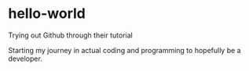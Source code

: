 # hello-world
Trying out Github through their tutorial

Starting my journey in actual coding and programming to hopefully be a developer.
